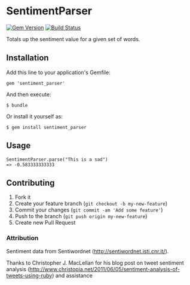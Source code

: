 # SentimentParser

[![Gem Version](https://badge.fury.io/rb/sentiment_parser.png)](http://badge.fury.io/rb/sentiment_parser) [![Build Status](https://travis-ci.org/modsognir/sentiment_parser.png)](https://travis-ci.org/modsognir/sentiment_parser)

Totals up the sentiment value for a given set of words.

## Installation

Add this line to your application's Gemfile:

    gem 'sentiment_parser'

And then execute:

    $ bundle

Or install it yourself as:

    $ gem install sentiment_parser

## Usage

    SentimentParser.parse("This is a sad")
    => -0.583333333333

## Contributing

1. Fork it
2. Create your feature branch (`git checkout -b my-new-feature`)
3. Commit your changes (`git commit -am 'Add some feature'`)
4. Push to the branch (`git push origin my-new-feature`)
5. Create new Pull Request


### Attribution
Sentiment data from Sentiwordnet (http://sentiwordnet.isti.cnr.it/).

Thanks to Christopher J. MacLellan for his blog post on tweet sentiment analysis (http://www.christopia.net/2011/06/05/sentiment-analysis-of-tweets-using-ruby) and assistance
